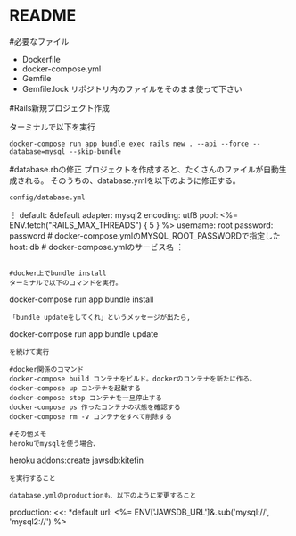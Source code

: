 # README

#必要なファイル
- Dockerfile
- docker-compose.yml
- Gemfile
- Gemfile.lock
リポジトリ内のファイルをそのまま使って下さい

#Rails新規プロジェクト作成

ターミナルで以下を実行

```
docker-compose run app bundle exec rails new . --api --force --database=mysql --skip-bundle
```

#database.rbの修正
プロジェクトを作成すると、たくさんのファイルが自動生成される。
そのうちの、database.ymlを以下のように修正する。

```config/database.yml```

︙
default: &default
  adapter: mysql2
  encoding: utf8
  pool: <%= ENV.fetch("RAILS_MAX_THREADS") { 5 } %>
  username: root
  password: password # docker-compose.ymlのMYSQL_ROOT_PASSWORDで指定した
  host: db # docker-compose.ymlのサービス名
︙
```

#docker上でbundle install
ターミナルで以下のコマンドを実行。
```
docker-compose run app bundle install
```
「bundle updateをしてくれ」というメッセージが出たら,
```
docker-compose run app bundle update
```
を続けて実行

#docker関係のコマンド
docker-compose build コンテナをビルド。dockerのコンテナを新たに作る。
docker-compose up コンテナを起動する
docker-compose stop コンテナを一旦停止する
docker-compose ps 作ったコンテナの状態を確認する
docker-compose rm -v コンテナをすべて削除する

#その他メモ
herokuでmysqlを使う場合、
```
heroku addons:create jawsdb:kitefin
```
を実行すること

database.ymlのproductionも、以下のように変更すること
```
production:
  <<: *default
  url: <%= ENV['JAWSDB_URL']&.sub('mysql://', 'mysql2://') %>
```

